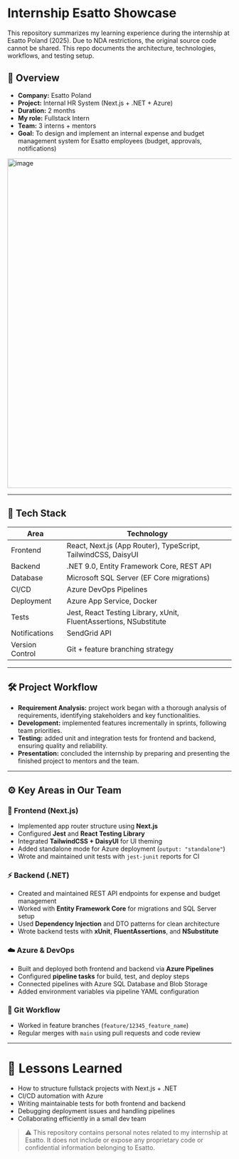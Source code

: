 # Internship Esatto Showcase
This repository summarizes my learning experience during the internship at Esatto Poland (2025). Due to NDA restrictions, the original source code cannot be shared. This repo documents the architecture, technologies, workflows, and testing setup.

## 🧭 Overview

- **Company:** Esatto Poland  
- **Project:** Internal HR System (Next.js + .NET + Azure)  
- **Duration:** 2 months  
- **My role:** Fullstack Intern
- **Team:** 3 interns + mentors
- **Goal:** To design and implement an internal expense and budget management system for Esatto employees (budget, approvals, notifications)

<img width="1859" height="739" alt="image" src="https://github.com/user-attachments/assets/5153a9cf-0d30-45db-9310-51e03b5b72e9" />


---

## 🧩 Tech Stack

| Area | Technology |
|------|-------------|
| Frontend | React, Next.js (App Router), TypeScript, TailwindCSS, DaisyUI |
| Backend | .NET 9.0, Entity Framework Core, REST API |
| Database | Microsoft SQL Server (EF Core migrations) |
| CI/CD | Azure DevOps Pipelines |
| Deployment | Azure App Service, Docker |
| Tests | Jest, React Testing Library, xUnit, FluentAssertions, NSubstitute |
| Notifications | SendGrid API |
| Version Control | Git + feature branching strategy |

---

## 🛠️ Project Workflow
- **Requirement Analysis:** project work began with a thorough analysis of requirements, identifying stakeholders and key functionalities.
- **Development:** implemented features incrementally in sprints, following team priorities.
- **Testing:** added unit and integration tests for frontend and backend, ensuring quality and reliability.
- **Presentation:** concluded the internship by preparing and presenting the finished project to mentors and the team.

---

## ⚙️ Key Areas in Our Team

### 🧠 Frontend (Next.js)
- Implemented app router structure using **Next.js**
- Configured **Jest** and **React Testing Library**
- Integrated **TailwindCSS + DaisyUI** for UI theming
- Added standalone mode for Azure deployment (`output: "standalone"`)
- Wrote and maintained unit tests with `jest-junit` reports for CI

### ⚡ Backend (.NET)
- Created and maintained REST API endpoints for expense and budget management  
- Worked with **Entity Framework Core** for migrations and SQL Server setup  
- Used **Dependency Injection** and DTO patterns for clean architecture  
- Wrote backend tests with **xUnit**, **FluentAssertions**, and **NSubstitute**

### ☁️ Azure & DevOps
- Built and deployed both frontend and backend via **Azure Pipelines**
- Configured **pipeline tasks** for build, test, and deploy steps
- Connected pipelines with Azure SQL Database and Blob Storage
- Added environment variables via pipeline YAML configuration

### 🧰 Git Workflow
- Worked in feature branches (`feature/12345_feature_name`)
- Regular merges with `main` using pull requests and code review

---


# 🧠 Lessons Learned
- How to structure fullstack projects with Next.js + .NET
- CI/CD automation with Azure
- Writing maintainable tests for both frontend and backend
- Debugging deployment issues and handling pipelines
- Collaborating efficiently in a small dev team




> ⚠️ This repository contains personal notes related to my internship at Esatto.
> It does not include or expose any proprietary code or confidential information belonging to Esatto.
